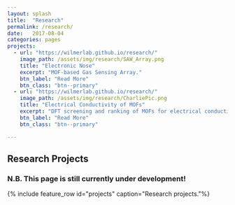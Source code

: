```yaml
---
layout: splash
title:  "Research"
permalink: /research/
date:   2017-08-04
categories: pages
projects:
  - url: "https://wilmerlab.github.io/research/"
    image_path: /assets/img/research/SAW_Array.png
    title: "Electronic Nose"
    excerpt: "MOF-based Gas Sensing Array."
    btn_label: "Read More"
    btn_class: "btn--primary"
  - url: "https://wilmerlab.github.io/research/"
    image_path: /assets/img/research/CharliePic.png
    title: "Electrical Conductivity of MOFs"
    excerpt: "DFT screening and ranking of MOFs for electrical conductivity."
    btn_label: "Read More"
    btn_class: "btn--primary"

---
```

## Research Projects
### N.B. This page is still currently under development!
{% include feature_row id="projects" caption="Research projects."%}
